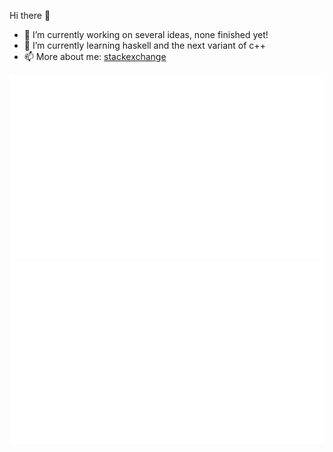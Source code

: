 Hi there 👋

- 🔭 I’m currently working on several ideas, none finished yet!
- 🌱 I’m currently learning haskell and the next variant of c++
- 📫 More about me: [stackexchange](https://cs.stackexchange.com/users/1337/carlos-linares-l%c3%b3pez?tab=topactivity)

![](https://github.com/clinaresl/github-stats/blob/master/generated/overview.svg)
![](https://github.com/clinaresl/github-stats/blob/master/generated/languages.svg)
